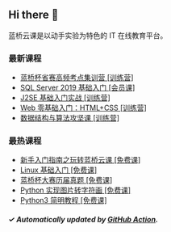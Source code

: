 ## Hi there 👋

蓝桥云课是以动手实验为特色的 IT 在线教育平台。

### 最新课程

<!-- LATEST:START -->
- [蓝桥杯省赛高频考点集训营 [训练营]](https://www.lanqiao.cn/courses/18397/)
- [SQL Server 2019 基础入门 [会员课]](https://www.lanqiao.cn/courses/2703/)
- [J2SE 基础入门实战 [训练营]](https://www.lanqiao.cn/courses/2765/)
- [Web 零基础入门：HTML+CSS [训练营]](https://www.lanqiao.cn/courses/18980/)
- [数据结构与算法攻坚课 [训练营]](https://www.lanqiao.cn/courses/3333/)
<!-- LATEST:END -->

### 最热课程

<!-- HOTEST:START -->
- [新手入门指南之玩转蓝桥云课 [免费课]](https://www.lanqiao.cn/courses/63/)
- [Linux 基础入门 [免费课]](https://www.lanqiao.cn/courses/1/)
- [蓝桥杯大赛历届真题 [免费课]](https://www.lanqiao.cn/courses/2786/)
- [Python 实现图片转字符画 [免费课]](https://www.lanqiao.cn/courses/370/)
- [Python3 简明教程 [免费课]](https://www.lanqiao.cn/courses/596/)
<!-- HOTEST:END -->

##### ✓ Automatically updated by [GitHub Action](https://github.com/lanqiao-courses/.github/actions/workflows/update.yml).
